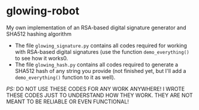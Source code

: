 # glowing-robot
My own implementation of an RSA-based digital signature generator and SHA512 hashing algorithm
 - The file `glowing_signature.py` contains all codes required for working with RSA-based digital signatures (use the function `demo_everything()` to see how it works0.
 - The file `glowing_hash.py` contains all codes required to generate a SHA512 hash of any string you provide (not finished yet, but I'll add a `demo_everything()` function to it as well).
 
 _PS:_ DO NOT USE THESE CODES FOR ANY WORK ANYWHERE! I WROTE THESE CODES JUST TO UNDERSTAND HOW THEY WORK. THEY ARE NOT MEANT TO BE RELIABLE OR EVEN FUNCTIONAL!
